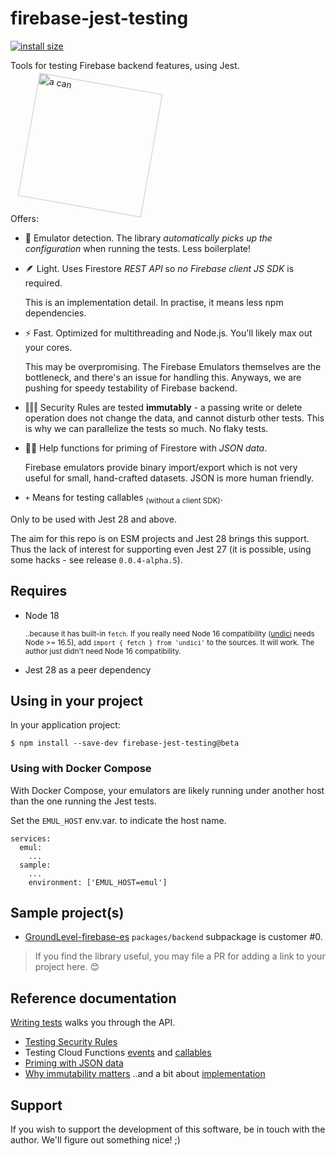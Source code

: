 # firebase-jest-testing

<!--
This README is visible on the npm package page: https://www.npmjs.com/package/firebase-jest-testing
-->

[![install size](https://packagephobia.com/badge?p=firebase-jest-testing@beta)](https://packagephobia.com/result?p=firebase-jest-testing@beta)

Tools for testing Firebase backend features, using Jest.

<img alt="a can" src="https://github.com/akauppi/firebase-jest-testing/raw/0.0.3-beta.2/package/images/tin-can-beta.png" width="200" style="transform: rotate(10deg) translate(2em);" />

<!--
Can designed in Fusion 360, by A.Kauppi - https://a360.co/3fHTV9y
-->

Offers:

- 🥫 Emulator detection. The library *automatically picks up the configuration* when running the tests. Less boilerplate!

- 🪶 Light. Uses Firestore *REST API* so *no Firebase client JS SDK* is required.

   This is an implementation detail. In practise, it means less npm dependencies. 

- ⚡️ Fast. Optimized for multithreading and Node.js. You'll likely max out your cores.

   This may be overpromising. The Firebase Emulators themselves are the bottleneck, and there's an issue for handling this. Anyways, we are pushing for speedy testability of Firebase backend.

- ‖‖‖ Security Rules are tested **immutably** - a passing write or delete operation does not change the data, and cannot disturb other tests. This is why we can parallelize the tests so much. No flaky tests.

- 👨‍🦯 Help functions for priming of Firestore with *JSON data*.

   Firebase emulators provide binary import/export which is not very useful for small, hand-crafted datasets. JSON is more human friendly.
   
- `+` Means for testing callables <sub>(without a client SDK)</sub>.


Only to be used with Jest 28 and above.

   The aim for this repo is on ESM projects and Jest 28 brings this support. Thus the lack of interest for supporting even Jest 27 (it is possible, using some hacks - see release `0.0.4-alpha.5`).

## Requires

- Node 18

   <small>..because it has built-in `fetch`. If you really need Node 16 compatibility ([undici](https://www.npmjs.com/package/undici?activeTab=readme) needs Node >= 16.5), add `import { fetch } from 'undici'` to the sources. It will work. The author just didn't need Node 16 compatibility.</small>
   
- Jest 28 as a peer dependency


## Using in your project

In your application project:

```
$ npm install --save-dev firebase-jest-testing@beta
```

<!-- no longer needed (Jest 28)
Add this to the `jest.config.js`:

```
// Needed until Jest supports ESM's with multiple entry points (Jest 28?).
//
resolver: "hack-jest/jestResolver.cjs"
```

Create the custom Jest resolver. 

<details><summary>Sample `jestResolver.cjs`</summary>
<pre>
/*
* hack-jest/jestResolver.cjs
*
* Note: It's really CHEAP that we don't use the 'exports' in the package itself, but this works, and eventually
*    Jest will support 'exports' for real. Also, we've narrowed down to only those entries that we need.
*
* References:
*   - Configuring Jest > resolver (Jest docs)
*     -> https://jestjs.io/docs/en/configuration#resolver-string [1]
*/

// Add mappings to any libraries you use which 'export' more than the default ('.') entry point (Jest 27 takes care of that).
//
const entries = Object.entries({
  // firebase-jest-testing
  "firebase-jest-testing/firestoreAdmin": "./src/firestoreAdmin/index.js",
  "firebase-jest-testing/firestoreAdmin/setup": "./src/firestoreAdmin/setup/index.js",
  "firebase-jest-testing/firestoreRules": "./src/firestoreRules/index.js",
  "firebase-jest-testing/firebaseClientLike": "./src/firebaseClientLike/index.js",

  // firebase-admin
  "firebase-admin/app": "./lib/esm/app/index.js",
  "firebase-admin/firestore": "./lib/esm/firestore/index.js"

}).map( ([k,v]) => {
  const arr = k.match(/(.+?)\//);   // pick the node_modules name
  const name = arr[1] || fail("No '/' in key");
  return [
    k,
    v.replace(/^\.\//, `${name}/`)
  ]
});

const lookup = new Map(entries);

const res = ( request, options ) => {   // (string, { ..see above.. }) => ...

  const hit = lookup.get(request);
  if (hit) {
    return options.defaultResolver( hit, options );
  } else {
    return options.defaultResolver( request, options );
  }
};

module.exports = res;
</pre>
</details>
-->

### Using with Docker Compose

With Docker Compose, your emulators are likely running under another host than the one running the Jest tests.

Set the `EMUL_HOST` env.var. to indicate the host name.

```
services:
  emul:
    ...
  sample:
    ...
    environment: ['EMUL_HOST=emul']
```


## Sample project(s)

- [GroundLevel-firebase-es](http://github.com/akauppi/GroundLevel-firebase-es) `packages/backend` subpackage is customer #0.

>If you find the library useful, you may file a PR for adding a link to your project here. 😊


## Reference documentation
 
[Writing tests](https://github.com/akauppi/firebase-jest-testing/blob/master/package/Writing%20tests.md) walks you through the API.

- [Testing Security Rules](https://github.com/akauppi/firebase-jest-testing/blob/master/package/Writing%20tests.md#testing-security-rules)
- Testing Cloud Functions [events](https://github.com/akauppi/firebase-jest-testing/blob/master/package/Writing%20tests.md#testing-cloud-functions-events) and [callables](https://github.com/akauppi/firebase-jest-testing/blob/master/package/Writing%20tests.md#testing-cloud-functions-callables)
- [Priming with JSON data](https://github.com/akauppi/firebase-jest-testing/blob/master/package/Writing%20tests.md#priming-with-json-data)
- [Why immutability matters](https://github.com/akauppi/firebase-jest-testing/blob/master/package/Writing%20tests.md#why-immutability-matters-and-a-bit-about-implementation) ..and a bit about [implementation](https://github.com/akauppi/firebase-jest-testing/blob/master/package/Writing%20tests.md#implementation-details)

<!-- Editor's note:
Did not find a way to link from 'npmjs.org' `README` to the `Writing tests.md` within the same published package.

The only solutions are:
- linking to another page (maybe keep by versions)
- bring all that text here? (..which may be good? :) - then rename this "Writing tests" )
-->


## Support

If you wish to support the development of this software, be in touch with the author. We'll figure out something nice! ;)

